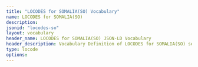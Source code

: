 ```yaml
---
title: "LOCODES for SOMALIA(SO) Vocabulary"
name: LOCODES for SOMALIA(SO) 
description: 
jsonid: "locodes-so"
layout: vocabulary
header_name: LOCODES for SOMALIA(SO) JSON-LD Vocabulary
header_description: Vocabulary Definition of LOCODES for SOMALIA(SO) semantics in HTML format. JSON-LD format is available at [locodes-so.jsonld](/vocabulary/locodes-so.jsonld)
type: locode
options:
---
```

